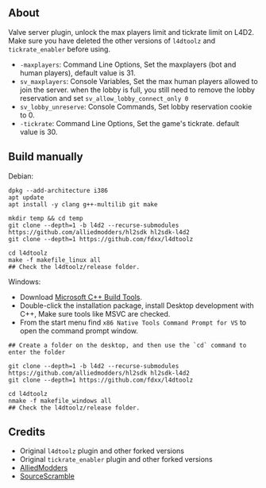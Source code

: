 ## About
Valve server plugin, unlock the max players limit and tickrate limit on L4D2. Make sure you have deleted the other versions of `l4dtoolz` and `tickrate_enabler` before using.

- `-maxplayers`: Command Line Options, Set the maxplayers (bot and human players), default value is 31.
- `sv_maxplayers`: Console Variables, Set the max human players allowed to join the server. when the lobby is full, you still need to remove the lobby reservation and set `sv_allow_lobby_connect_only 0`
- `sv_lobby_unreserve`: Console Commands, Set lobby reservation cookie to 0.
- `-tickrate`: Command Line Options, Set the game's tickrate. default value is 30.

## Build manually

Debian:
```shell
dpkg --add-architecture i386
apt update
apt install -y clang g++-multilib git make

mkdir temp && cd temp
git clone --depth=1 -b l4d2 --recurse-submodules https://github.com/alliedmodders/hl2sdk hl2sdk-l4d2
git clone --depth=1 https://github.com/fdxx/l4dtoolz

cd l4dtoolz
make -f makefile_linux all
## Check the l4dtoolz/release folder.
```

Windows:

- Download [Microsoft C++ Build Tools](https://visualstudio.microsoft.com/visual-cpp-build-tools/).
- Double-click the installation package, install Desktop development with C++, Make sure tools like MSVC are checked.
- From the start menu find `x86 Native Tools Command Prompt for VS` to open the command prompt window.

```shell
## Create a folder on the desktop, and then use the `cd` command to enter the folder

git clone --depth=1 -b l4d2 --recurse-submodules https://github.com/alliedmodders/hl2sdk hl2sdk-l4d2
git clone --depth=1 https://github.com/fdxx/l4dtoolz

cd l4dtoolz
nmake -f makefile_windows all
## Check the l4dtoolz/release folder.
```
## Credits

- Original `l4dtoolz` plugin and other forked versions
- Original `tickrate_enabler` plugin and other forked versions
- [AlliedModders](https://github.com/alliedmodders)
- [SourceScramble](https://github.com/nosoop/SMExt-SourceScramble)
